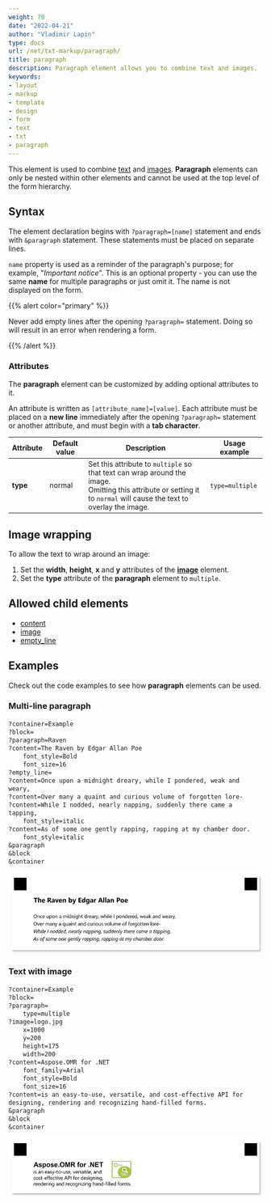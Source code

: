 ```yaml
---
weight: 70
date: "2022-04-21"
author: "Vladimir Lapin"
type: docs
url: /net/txt-markup/paragraph/
title: paragraph
description: Paragraph element allows you to combine text and images.
keywords:
- layout
- markup
- template
- design
- form
- text
- txt
- paragraph
---
```


This element is used to combine [text](/omr/net/txt-markup/content/) and [images](/omr/net/txt-markup/image/). **Paragraph** elements can only be nested within other elements and cannot be used at the top level of the form hierarchy.

## Syntax

The element declaration begins with `?paragraph=[name]` statement and ends with `&paragraph` statement. These statements must be placed on separate lines.

`name` property is used as a reminder of the paragraph's purpose; for example, "_Important notice_". This is an optional property - you can use the same **name** for multiple paragraphs or just omit it. The name is not displayed on the form.

{{% alert color="primary" %}} 

Never add empty lines after the opening `?paragraph=` statement. Doing so will result in an error when rendering a form.

{{% /alert %}}

### Attributes

The **paragraph** element can be customized by adding optional attributes to it.

An attribute is written as `[attribute_name]=[value]`. Each attribute must be placed on a **new line** immediately after the opening `?paragraph=` statement or another attribute, and must begin with a **tab character**.

Attribute | Default value | Description | Usage example
--------- | ------------- | ----------- | -------------
**type** | normal | Set this attribute to `multiple` so that text can wrap around the image.<br />Omitting this attribute or setting it to `normal` will cause the text to overlay the image. | `type=multiple`

## Image wrapping

To allow the text to wrap around an image:

1. Set the **width**, **height**, **x** and **y** attributes of the [**image**](/omr/net/txt-markup/image/) element.
2. Set the **type** attribute of the **paragraph** element to `multiple`.

## Allowed child elements

- [content](/omr/net/txt-markup/content/)
- [image](/omr/net/txt-markup/image/)
- [empty_line](/omr/net/txt-markup/empty_line/)

## **Examples**

Check out the code examples to see how **paragraph** elements can be used.

### Multi-line paragraph

```
?container=Example
?block=
?paragraph=Raven
?content=The Raven by Edgar Allan Poe
	font_style=Bold
	font_size=16
?empty_line=
?content=Once upon a midnight dreary, while I pondered, weak and weary,
?content=Over many a quaint and curious volume of forgotten lore-
?content=While I nodded, nearly napping, suddenly there came a tapping,
	font_style=italic
?content=As of some one gently rapping, rapping at my chamber door.
	font_style=italic
&paragraph
&block
&container
```

![Multi-line paragraph](paragraph-multiline.png)

### Text with image

```
?container=Example
?block=
?paragraph=
	type=multiple
?image=logo.jpg
	x=1000
	y=200
	height=175
	width=200
?content=Aspose.OMR for .NET
	font_family=Arial
	font_style=Bold
	font_size=16
?content=is an easy-to-use, versatile, and cost-effective API for designing, rendering and recognizing hand-filled forms.
&paragraph
&block
&container
```

![Text with image](paragraph-image.png)
